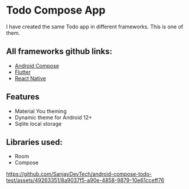 # Todo Compose App

I have created the same Todo app in different frameworks.
This is one of them.

## All frameworks github links:
- [Android Compose](https://github.com/SanjayDevTech/android-compose-todo-test)
- [Flutter](https://github.com/SanjayDevTech/flutter-todo-test)
- [React Native](https://github.com/SanjayDevTech/react-native-todo-test)

## Features
- Material You theming
- Dynamic theme for Android 12+
- Sqlite local storage

## Libraries used:
- Room
- Compose

https://github.com/SanjayDevTech/android-compose-todo-test/assets/49263351/8a9037f5-a90e-4858-9879-10e61cceff76

